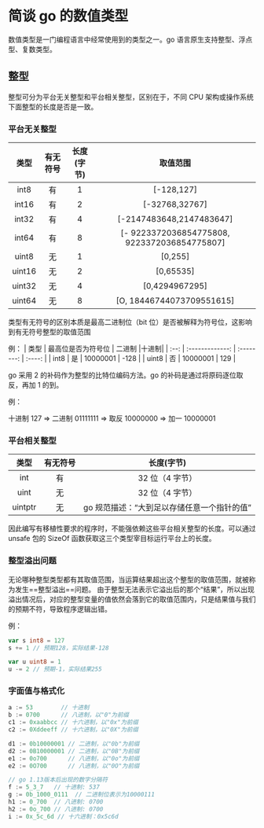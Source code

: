 # 简谈 go 的数值类型

数值类型是一门编程语言中经常使用到的类型之一。go 语言原生支持整型、浮点型、复数类型。

## 整型

整型可分为平台无关整型和平台相关整型，区别在于，不同 CPU 架构或操作系统下面整型的长度是否是一致。

### 平台无关整型

|  类型  | 有无符号 | 长度(字节) |                   取值范围                   |
| :----: | :------: | :--------: | :------------------------------------------: |
|  int8  |    有    |     1      |                  [-128,127]                  |
| int16  |    有    |     2      |                [-32768,32767]                |
| int32  |    有    |     4      |           [-2147483648,2147483647]           |
| int64  |    有    |     8      | [- 9223372036854775808, 9223372036854775807] |
| uint8  |    无    |     1      |                   [0,255]                    |
| uint16 |    无    |     2      |                  [0,65535]                   |
| uint32 |    无    |     4      |                [0,4294967295]                |
| uint64 |    无    |     8      |          [O, 18446744073709551615]           |

类型有无符号的区别本质是最高二进制位（bit 位）是否被解释为符号位，这影响到有无符号整型的取值范围

例：
| 类型 | 最高位是否为符号位 | 二进制 |十进制|
| :--: | :-------------: | :--------: | :----: |
| int8 | 是 | 10000001 | -128 |
| uint8 | 否 | 10000001 | 129 |

go 采用 2 的补码作为整型的比特位编码方法。go 的补码是通过将原码逐位取反，再加 1 的到。

例：

十进制 127 => 二进制 01111111 => 取反 10000000 => 加一 10000001

### 平台相关整型

|  类型   | 有无符号 |                 长度(字节)                  |
| :-----: | :------: | :-----------------------------------------: |
|   int   |    有    |               32 位（4 字节）               |
|  uint   |    无    |               32 位（4 字节）               |
| uintptr |    无    | go 规范描述：“大到足以存储任意一个指针的值” |

因此编写有移植性要求的程序时，不能强依赖这些平台相关整型的长度。可以通过 unsafe 包的 SizeOf 函数获取这三个类型宰目标运行平台上的长度。

### 整型溢出问题

无论哪种整型类型都有其取值范围，当运算结果超出这个整型的取值范围，就被称为发生==整型溢出==问题。
由于整型无法表示它溢出后的那个“结果”，所以出现溢出情况后，对应的整型变量的值依然会落到它的取值范围内，只是结果值与我们的预期不符，导致程序逻辑出错。

例：

```go
var s int8 = 127
s += 1 // 预期128，实际结果-128

var u uint8 = 1
u -= 2 // 预期-1，实际结果255
```

### 字面值与格式化

```go
a := 53        // 十进制
b := 0700      // 八进制，以"0"为前缀
c1 := 0xaabbcc // 十六进制，以"0x"为前缀
c2 := 0Xddeeff // 十六进制，以"0X"为前缀

d1 := 0b10000001 // 二进制，以"0b"为前缀
d2 := 0B10000001 // 二进制，以"0B"为前缀
e1 := 0o700      // 八进制，以"0o"为前缀
e2 := 0O700      // 八进制，以"0O"为前缀

// go 1.13版本后出现的数字分隔符
f := 5_3_7   // 十进制: 537
g := 0b_1000_0111  // 二进制位表示为10000111
h1 := 0_700  // 八进制: 0700
h2 := 0o_700 // 八进制: 0700
i := 0x_5c_6d // 十六进制：0x5c6d
```
